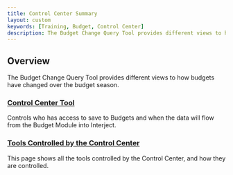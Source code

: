 ```yaml
---
title: Control Center Summary
layout: custom
keywords: [Training, Budget, Control Center]
description: The Budget Change Query Tool provides different views to how budgets have changed over the budget season.
---
```


## Overview

The Budget Change Query Tool provides different views to how budgets have changed over the budget season.

### [Control Center Tool](/bApps/InterjectTraining/Budget/ControlCenter.html)

Controls who has access to save to Budgets and when the data will flow from the Budget Module into Interject.

### [Tools Controlled by the Control Center](/bApps/InterjectTraining/Budget/ControlCenterSecurity.html)

This page shows all the tools controlled by the Control Center, and how they are controlled.